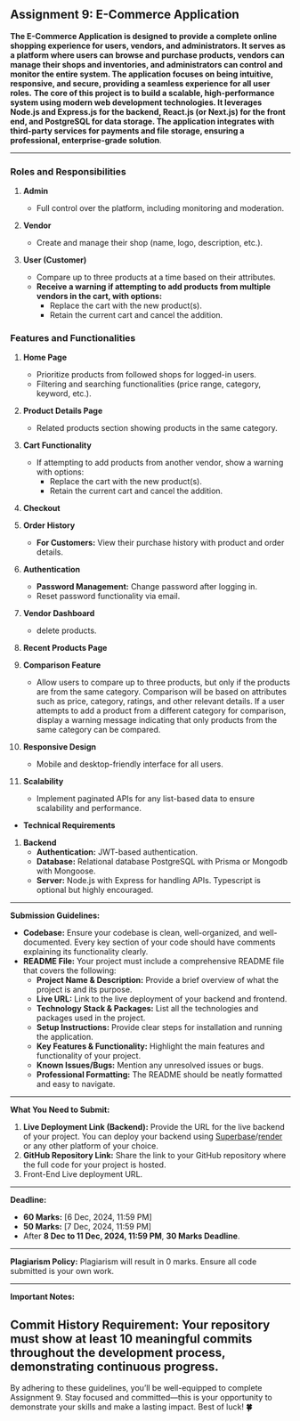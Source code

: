 ## Assignment 9: E-Commerce Application

**The E-Commerce Application is designed to provide a complete online shopping experience for users, vendors, and administrators. It serves as a platform where users can browse and purchase products, vendors can manage their shops and inventories, and administrators can control and monitor the entire system. The application focuses on being intuitive, responsive, and secure, providing a seamless experience for all user roles.**
**The core of this project is to build a scalable, high-performance system using modern web development technologies. It leverages Node.js and Express.js for the backend, React.js (or Next.js) for the front end, and PostgreSQL for data storage. The application integrates with third-party services for payments and file storage, ensuring a professional, enterprise-grade solution**.

---

### **Roles and Responsibilities**

1. **Admin**
   - Full control over the platform, including monitoring and moderation.
  
2. **Vendor**
   - Create and manage their shop (name, logo, description, etc.).
  
3. **User (Customer)**
   - Compare up to three products at a time based on their attributes.
   - **Receive a warning if attempting to add products from multiple vendors in the cart, with options:**
     - Replace the cart with the new product(s).
     - Retain the current cart and cancel the addition.

### **Features and Functionalities**

1. **Home Page**
   - Prioritize products from followed shops for logged-in users.
   - Filtering and searching functionalities (price range, category, keyword, etc.).
2. **Product Details Page**

   - Related products section showing products in the same category.

4. **Cart Functionality**
   - If attempting to add products from another vendor, show a warning with options:
     - Replace the cart with the new product(s).
     - Retain the current cart and cancel the addition.
5. **Checkout**
6. **Order History**
   - **For Customers:** View their purchase history with product and order details.
7. **Authentication**
   
   
     - **Password Management:** Change password after logging in.
     - Reset password functionality via email.
8. **Vendor Dashboard**
   - delete products.
9. **Recent Products Page**

10. **Comparison Feature**
    - Allow users to compare up to three products, but only if the products are from the same category. Comparison will be based on attributes such as price, category, ratings, and other relevant details. If a user attempts to add a product from a different category for comparison, display a warning message indicating that only products from the same category can be compared.
11. **Responsive Design**
    - Mobile and desktop-friendly interface for all users.
12. **Scalability**
    - Implement paginated APIs for any list-based data to ensure scalability and performance. 

- **Technical Requirements**

1. **Backend**
   - **Authentication:** JWT-based authentication.
   - **Database:** Relational database PostgreSQL with Prisma or Mongodb with Mongoose.
   - **Server:** Node.js with Express for handling APIs. Typescript is optional but highly encouraged.


---

**Submission Guidelines:**

- **Codebase:** Ensure your codebase is clean, well-organized, and well-documented. Every key section of your code should have comments explaining its functionality clearly.
- **README File:** Your project must include a comprehensive README file that covers the following:
  - **Project Name & Description:** Provide a brief overview of what the project is and its purpose.
  - **Live URL:** Link to the live deployment of your backend and frontend.
  - **Technology Stack & Packages:** List all the technologies and packages used in the project.
  - **Setup Instructions:** Provide clear steps for installation and running the application.
  - **Key Features & Functionality:** Highlight the main features and functionality of your project.
  - **Known Issues/Bugs:** Mention any unresolved issues or bugs.
  - **Professional Formatting:** The README should be neatly formatted and easy to navigate.

---

**What You Need to Submit:**

1. **Live Deployment Link (Backend):** Provide the URL for the live backend of your project. You can deploy your backend using [Superbase](https://www.supabase.com/)/[render](https://render.com/) or any other platform of your choice.
2. **GitHub Repository Link:** Share the link to your GitHub repository where the full code for your project is hosted.
3. Front-End Live deployment URL.

---

**Deadline:**

- **60 Marks:** [6 Dec, 2024, 11:59 PM]
- **50 Marks:** [7 Dec, 2024, 11:59 PM]
- After **8 Dec to 11 Dec, 2024, 11:59 PM**, **30 Marks Deadline**.

---

**Plagiarism Policy:**
Plagiarism will result in 0 marks. Ensure all code submitted is your own work.

---

**Important Notes:**

## **Commit History Requirement:** Your repository must show at least 10 meaningful commits throughout the development process, demonstrating continuous progress.

By adhering to these guidelines, you’ll be well-equipped to complete Assignment 9. Stay focused and committed—this is your opportunity to demonstrate your skills and make a lasting impact. Best of luck! **🍀**
